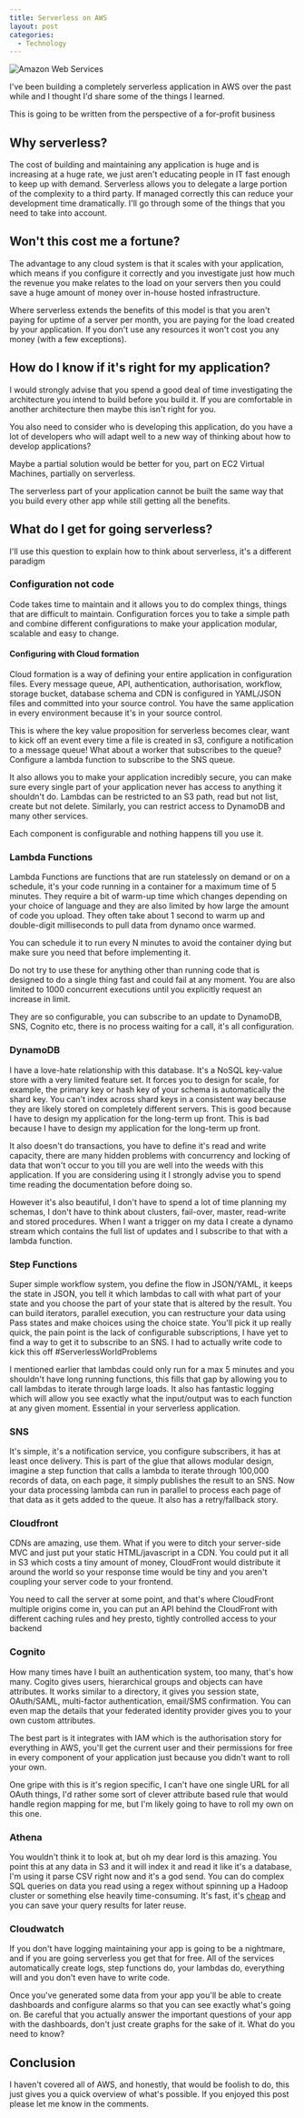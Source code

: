 ```yaml
---
title: Serverless on AWS
layout: post
categories:
  - Technology
---
```

![](/assets/images/2017/AmazonWebservices_Logo.svg "Amazon Web Services")

I've been building a completely serverless application in AWS over the past while and I thought I'd share some of the things I learned.

This is going to be written from the perspective of a for-profit business

## Why serverless?
The cost of building and maintaining any application is huge and is increasing at a huge rate, we just aren't educating people in IT fast enough to keep up with demand. Serverless allows you to delegate a large portion of the complexity to a third party. If managed correctly this can reduce your development time dramatically. I'll go through some of the things that you need to take into account.

## Won't this cost me a fortune?
The advantage to any cloud system is that it scales with your application, which means if you configure it correctly and you investigate just how much the revenue you make relates to the load on your servers then you could save a huge amount of money over in-house hosted infrastructure.

Where serverless extends the benefits of this model is that you aren't paying for uptime of a server per month, you are paying for the load created by your application. If you don't use any resources it won't cost you any money (with a few exceptions).

## How do I know if it's right for my application?
I would strongly advise that you spend a good deal of time investigating the architecture you intend to build before you build it. If you are comfortable in another architecture then maybe this isn't right for you.

You also need to consider who is developing this application, do you have a lot of developers who will adapt well to a new way of thinking about how to develop applications?

Maybe a partial solution would be better for you, part on EC2 Virtual Machines, partially on serverless.

The serverless part of your application cannot be built the same way that you build every other app while still getting all the benefits.

## What do I get for going serverless?
I'll use this question to explain how to think about serverless, it's a different paradigm

### Configuration not code
Code takes time to maintain and it allows you to do complex things, things that are difficult to maintain. Configuration forces you to take a simple path and combine different configurations to make your application modular, scalable and easy to change.

#### Configuring with Cloud formation
Cloud formation is a way of defining your entire application in configuration files. Every message queue, API, authentication, authorisation, workflow, storage bucket, database schema and CDN is configured in YAML/JSON files and committed into your source control. You have the same application in every environment because it's in your source control. 

This is where the key value proposition for serverless becomes clear, want to kick off an event every time a file is created in s3, configure a notification to a message queue! What about a worker that subscribes to the queue? Configure a lambda function to subscribe to the SNS queue.

It also allows you to make your application incredibly secure, you can make sure every single part of your application never has access to anything it shouldn't do. Lambdas can be restricted to an S3 path, read but not list, create but not delete. Similarly, you can restrict access to DynamoDB and many other services.

Each component is configurable and nothing happens till you use it.

### Lambda Functions
Lambda Functions are functions that are run statelessly on demand or on a schedule, it's your code running in a container for a maximum time of 5 minutes. They require a bit of warm-up time which changes depending on your choice of language and they are also limited by how large the amount of code you upload. They often take about 1 second to warm up and double-digit milliseconds to pull data from dynamo once warmed.

You can schedule it to run every N minutes to avoid the container dying but make sure you need that before implementing it.

Do not try to use these for anything other than running code that is designed to do a single thing fast and could fail at any moment. You are also limited to 1000 concurrent executions until you explicitly request an increase in limit.

They are so configurable, you can subscribe to an update to DynamoDB, SNS, Cognito etc, there is no process waiting for a call, it's all configuration.

### DynamoDB
I have a love-hate relationship with this database. It's a NoSQL key-value store with a very limited feature set. It forces you to design for scale, for example, the primary key or hash key of your schema is automatically the shard key. You can't index across shard keys in a consistent way because they are likely stored on completely different servers. This is good because I have to design my application for the long-term up front. This is bad because I have to design my application for the long-term up front.

It also doesn't do transactions, you have to define it's read and write capacity, there are many hidden problems with concurrency and locking of data that won't occur to you till you are well into the weeds with this application. If you are considering using it I strongly advise you to spend time reading the documentation before doing so.

However it's also beautiful, I don't have to spend a lot of time planning my schemas, I don't have to think about clusters, fail-over, master, read-write and stored procedures. When I want a trigger on my data I create a dynamo stream which contains the full list of updates and I subscribe to that with a lambda function.

### Step Functions
Super simple workflow system, you define the flow in JSON/YAML, it keeps the state in JSON, you tell it which lambdas to call with what part of your state and you choose the part of your state that is altered by the result. You can build iterators, parallel execution, you can restructure your data using Pass states and make choices using the choice state. You'll pick it up really quick, the pain point is the lack of configurable subscriptions, I have yet to find a way to get it to subscribe to an SNS. I had to actually write code to kick this off #ServerlessWorldProblems

I mentioned earlier that lambdas could only run for a max 5 minutes and you shouldn't have long running functions, this fills that gap by allowing you to call lambdas to iterate through large loads. It also has fantastic logging which will allow you see exactly what the input/output was to each function at any given moment. Essential in your serverless application.

### SNS
It's simple, it's a notification service, you configure subscribers, it has at least once delivery. This is part of the glue that allows modular design, imagine a step function that calls a lambda to iterate through 100,000 records of data, on each page, it simply publishes the result to an SNS. Now your data processing lambda can run in parallel to process each page of that data as it gets added to the queue. It also has a retry/fallback story.

### Cloudfront
CDNs are amazing, use them. What if you were to ditch your server-side MVC and just put your static HTML/javascript in a CDN. You could put it all in S3 which costs a tiny amount of money, CloudFront would distribute it around the world so your response time would be tiny and you aren't coupling your server code to your frontend.

You need to call the server at some point, and that's where CloudFront multiple origins come in, you can put an API behind the CloudFront with different caching rules and hey presto, tightly controlled access to your backend

### Cognito
How many times have I built an authentication system, too many, that's how many. Cogito gives users, hierarchical groups and objects can have attributes. It works similar to a directory, it gives you session state, OAuth/SAML, multi-factor authentication, email/SMS confirmation. You can even map the details that your federated identity provider gives you to your own custom attributes. 

The best part is it integrates with IAM which is the authorisation story for everything in AWS, you'll get the current user and their permissions for free in every component of your application just because you didn't want to roll your own.

One gripe with this is it's region specific, I can't have one single URL for all OAuth things, I'd rather some sort of clever attribute based rule that would handle region mapping for me, but I'm likely going to have to roll my own on this one.

### Athena
You wouldn't think it to look at, but oh my dear lord is this amazing. You point this at any data in S3 and it will index it and read it like it's a database, I'm using it parse CSV right now and it's a god send. You can do complex SQL queries on data you read using a regex without spinning up a Hadoop cluster or something else heavily time-consuming. It's fast, it's [cheap](https://blog.skeddly.com/2016/12/looking-at-amazon-Athena-pricing.html) and you can save your query results for later reuse.

### Cloudwatch
If you don't have logging maintaining your app is going to be a nightmare, and if you are going serverless you get that for free. All of the services automatically create logs, step functions do, your lambdas do, everything will and you don't even have to write code.

Once you've generated some data from your app you'll be able to create dashboards and configure alarms so that you can see exactly what's going on. Be careful that you actually answer the important questions of your app with the dashboards, don't just create graphs for the sake of it. What do you need to know?

## Conclusion
I haven't covered all of AWS, and honestly, that would be foolish to do, this just gives you a quick overview of what's possible. If you enjoyed this post please let me know in the comments.